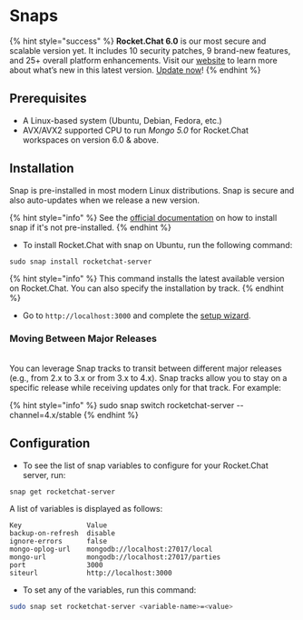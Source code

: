 # Snaps

{% hint style="success" %}
**Rocket.Chat 6.0** is our most secure and scalable version yet. It includes 10 security patches, 9 brand-new features, and 25+ overall platform enhancements. Visit our [website](https://www.rocket.chat/six) to learn more about what’s new in this latest version. [Update now](https://docs.rocket.chat/deploy/updating-rocket.chat)!
{% endhint %}

## Prerequisites

* A Linux-based system (Ubuntu, Debian, Fedora, etc.)
* AVX/AVX2 supported CPU to run _Mongo 5.0_ for Rocket.Chat workspaces on version 6.0 & above.

## Installation

Snap is pre-installed in most modern Linux distributions. Snap is secure and also auto-updates when we release a new version.

{% hint style="info" %}
See the [official documentation](https://snapcraft.io/docs/installing-snapd) on how to install snap if it's not pre-installed.
{% endhint %}

* To install Rocket.Chat with snap on Ubuntu, run the following command:

```
sudo snap install rocketchat-server
```

{% hint style="info" %}
This command installs the latest available version on Rocket.Chat. You can also specify the installation by track.
{% endhint %}

* Go to `http://localhost:3000` and complete the [setup wizard](../../../../setup-and-configure/accessing-your-workspace/).

### Moving Between Major Releases

\
You can leverage Snap tracks to transit between different major releases (e.g., from 2.x to 3.x or from 3.x to 4.x). Snap tracks allow you to stay on a specific release while receiving updates only for that track. For example:

{% hint style="info" %}
sudo snap switch rocketchat-server --channel=4.x/stable
{% endhint %}

## Configuration

* To see the list of snap variables to configure for your Rocket.Chat server, run:

```shell
snap get rocketchat-server
```

A list of variables is displayed as follows:

```
Key                Value
backup-on-refresh  disable
ignore-errors      false
mongo-oplog-url    mongodb://localhost:27017/local
mongo-url          mongodb://localhost:27017/parties
port               3000
siteurl            http://localhost:3000
```

* To set any of the variables, run this command:

```bash
sudo snap set rocketchat-server <variable-name>=<value>
```
